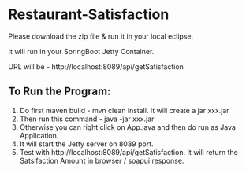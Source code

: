 # Restaurant-Satisfaction

Please download the zip file & run it in your local eclipse.

It will run in your SpringBoot Jetty Container.

URL will be - http://localhost:8089/api/getSatisfaction

To Run the Program:
--------------------
1. Do first maven build - mvn clean install. It will create a jar xxx.jar
2. Then run this command - java -jar xxx.jar
3. Otherwise you can right click on App.java and then do run as Java Application.
4. It will start the Jetty server on 8089 port.
5. Test with http://localhost:8089/api/getSatisfaction. It will return the Satsifaction Amount in browser / soapui response.

